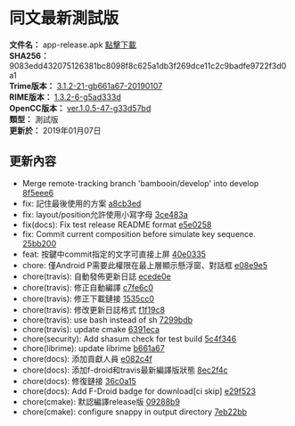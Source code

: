 # 同文最新測試版  
**文件名：** app-release.apk [點擊下載](release/app-release.apk)  
**SHA256：** 9083edd432075126381bc8098f8c625a1db3f269dce11c2c9badfe9722f3d0a1  
**Trime版本：** [3.1.2-21-gb661a67-20190107](https://github.com/osfans/trime/commits/b661a677fe45da708c7489d8c4db2503880e5cd2)  
**RIME版本：** [1.3.2-6-g5ad333d](https://github.com/rime/librime/commits/5ad333dbb8533482f0b4c1229fb636e81ac61dad)  
**OpenCC版本：** [ver.1.0.5-47-g33d57bd](https://github.com/BYVoid/OpenCC/commits/33d57bd86c5da06f00559916cd64718e6c3961c6)  
**類型：** 測試版  
**更新於：** 2019年01月07日  

## 更新內容
* Merge remote-tracking branch 'bambooin/develop' into develop [8f5eee6](https://github.com/osfans/trime/commit/8f5eee6e2915eac43c505ca5a2ddd7097c668931)
* fix: 記住最後使用的方案 [a8cb3ed](https://github.com/osfans/trime/commit/a8cb3edc94314d28c31d2e77fb29f156aae183b7)
* fix: layout/position允許使用小寫字母 [3ce483a](https://github.com/osfans/trime/commit/3ce483aad9895d7dd998a5353e4cf696aa0bd76f)
* fix(docs): Fix test release README format [e5e0258](https://github.com/osfans/trime/commit/e5e0258acf63ec13de94f39b085b5ae90108451c)
* fix: Commit current composition before simulate key sequence. [25bb200](https://github.com/osfans/trime/commit/25bb200811b0dbd08468df1223ee3c35d444426d)
* feat: 按鍵中commit指定的文字可直接上屏 [40e0335](https://github.com/osfans/trime/commit/40e03356e97de4b1a7c77c63588e83871f813239)
* chore: 僅Android P需要此權限在最上層顯示懸浮窗、對話框 [e08e9e5](https://github.com/osfans/trime/commit/e08e9e5627dfdf62c0da377e8e4529017c4b0cb7)
* chore(travis): 自動發佈更新日誌 [ecede0e](https://github.com/osfans/trime/commit/ecede0e8b53692d495f98786f78f6c2c7e042584)
* chore(travis): 修正自動編譯 [c7fe6c0](https://github.com/osfans/trime/commit/c7fe6c090dde50b1ad8e691612935003a7828c4d)
* chore(travis): 修正下載鏈接 [1535cc0](https://github.com/osfans/trime/commit/1535cc0e6627af29763f3db4848d49e94ec4849b)
* chore(travis): 修改更新日誌格式 [f1f19c8](https://github.com/osfans/trime/commit/f1f19c88d730af20859df3297196c4fe5fc99ab8)
* chore(travis): use bash instead of sh [7299bdb](https://github.com/osfans/trime/commit/7299bdb610a321edd86f3fc28ac82e1968104c4f)
* chore(travis): update cmake [6391eca](https://github.com/osfans/trime/commit/6391eca622c0690e67bdd0545b5f64898121b90d)
* chore(security): Add shasum check for test build [5c4f346](https://github.com/osfans/trime/commit/5c4f3460b763b23b07f0d90c39c33765baee3a62)
* chore(librime): update librime [b661a67](https://github.com/osfans/trime/commit/b661a677fe45da708c7489d8c4db2503880e5cd2)
* chore(docs): 添加貢獻人員 [e082c4f](https://github.com/osfans/trime/commit/e082c4f2b535d5ea7859822a491ce97533368b72)
* chore(docs): 添加f-droid和travis最新編譯版狀態 [8ec2f4c](https://github.com/osfans/trime/commit/8ec2f4c8bf2453b43de537289d9970bd5cbaca1d)
* chore(docs): 修復鏈接 [36c0a15](https://github.com/osfans/trime/commit/36c0a151c99937b96cf5c8ae123e758b6e13980c)
* chore(docs): Add F-Droid badge for download[ci skip] [e29f523](https://github.com/osfans/trime/commit/e29f5230ff3ec2559b0942e16546e1a26255519d)
* chore(cmake): 默認編譯release版 [09288b9](https://github.com/osfans/trime/commit/09288b99f440bfdee570609ad65e9b585c09f269)
* chore(cmake): configure snappy in output directory [7eb22bb](https://github.com/osfans/trime/commit/7eb22bb9ff6849c1848b7b7f7b641332a7d69f3e)
